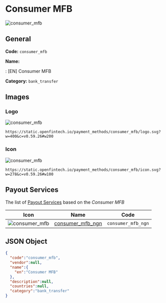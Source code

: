 
# Consumer MFB 
![consumer_mfb](https://static.openfintech.io/payment_methods/consumer_mfb/logo.svg?w=400&c=v0.59.26#w200)  

## General 
**Code:** `consumer_mfb` 
 
**Name:** 
 
:	[EN] Consumer MFB 
 
**Category:** `bank_transfer` 
 

## Images 

### Logo 
![consumer_mfb](https://static.openfintech.io/payment_methods/consumer_mfb/logo.svg?w=400&c=v0.59.26#w200)  

```
https://static.openfintech.io/payment_methods/consumer_mfb/logo.svg?w=400&c=v0.59.26#w200
```  

### Icon 
![consumer_mfb](https://static.openfintech.io/payment_methods/consumer_mfb/icon.svg?w=278&c=v0.59.26#w100)  

```
https://static.openfintech.io/payment_methods/consumer_mfb/icon.svg?w=278&c=v0.59.26#w100
```  

## Payout Services 
 
The list of [Payout Services](/payout-services/) based on the _Consumer MFB_ 

|Icon|Name|Code| 
|:---:|:---:|:---:| 
|![consumer_mfb](https://static.openfintech.io/payout_methods/consumer_mfb/icon.svg?w=278&c=v0.59.26#w40) |[consumer_mfb_ngn](/payout-services/consumer_mfb_ngn/)|`consumer_mfb_ngn`| 
 

## JSON Object 

```json
{
  "code":"consumer_mfb",
  "vendor":null,
  "name":{
    "en":"Consumer MFB"
  },
  "description":null,
  "countries":null,
  "category":"bank_transfer"
}
```  
